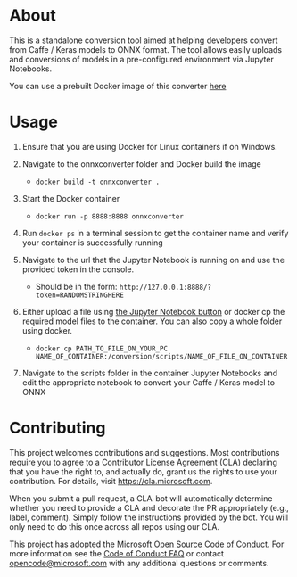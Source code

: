 # About

This is a standalone conversion tool aimed at helping developers convert from Caffe / Keras models to ONNX format. The tool allows easily uploads and conversions of models in a pre-configured environment via Jupyter Notebooks.

You can use a prebuilt Docker image of this converter [here](https://hub.docker.com/r/microsoft/onnxconverter/)

# Usage

1. Ensure that you are using Docker for Linux containers if on Windows.

2. Navigate to the onnxconverter folder and Docker build the image
    - `docker build -t onnxconverter .`

3. Start the Docker container
    - `docker run -p 8888:8888 onnxconverter`

4. Run `docker ps` in a terminal session to get the container name and verify your container is successfully running

5. Navigate to the url that the Jupyter Notebook is running on and use the provided token in the console. 
    - Should be in the form: `http://127.0.0.1:8888/?token=RANDOMSTRINGHERE`  

6. Either upload a file using [the Jupyter Notebook button](https://stackoverflow.com/questions/29968829/load-local-data-into-ipython-notebook-server) 
    or docker cp the required model files to the container. You can also copy a whole folder using docker.
    - `docker cp PATH_TO_FILE_ON_YOUR_PC NAME_OF_CONTAINER:/conversion/scripts/NAME_OF_FILE_ON_CONTAINER`

7. Navigate to the scripts folder in the container Jupyter Notebooks and edit the appropriate notebook to convert your Caffe / Keras model to ONNX


# Contributing

This project welcomes contributions and suggestions.  Most contributions require you to agree to a
Contributor License Agreement (CLA) declaring that you have the right to, and actually do, grant us
the rights to use your contribution. For details, visit https://cla.microsoft.com.

When you submit a pull request, a CLA-bot will automatically determine whether you need to provide
a CLA and decorate the PR appropriately (e.g., label, comment). Simply follow the instructions
provided by the bot. You will only need to do this once across all repos using our CLA.

This project has adopted the [Microsoft Open Source Code of Conduct](https://opensource.microsoft.com/codeofconduct/).
For more information see the [Code of Conduct FAQ](https://opensource.microsoft.com/codeofconduct/faq/) or
contact [opencode@microsoft.com](mailto:opencode@microsoft.com) with any additional questions or comments.

